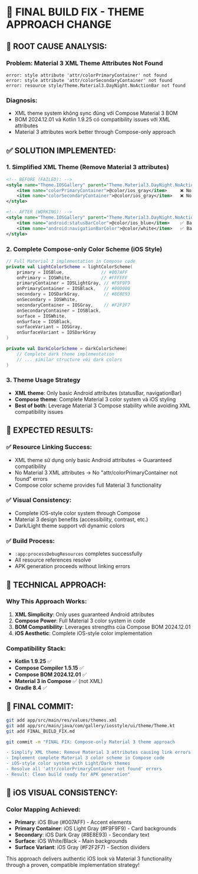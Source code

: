 # 🔧 FINAL BUILD FIX - THEME APPROACH CHANGE

## 🚨 **ROOT CAUSE ANALYSIS:**

### **Problem**: Material 3 XML Theme Attributes Not Found
```
error: style attribute 'attr/colorPrimaryContainer' not found
error: style attribute 'attr/colorSecondaryContainer' not found
error: resource style/Theme.Material3.DayNight.NoActionBar not found
```

### **Diagnosis**:
- XML theme system không sync đúng với Compose Material 3 BOM
- BOM 2024.12.01 và Kotlin 1.9.25 có compatibility issues với XML attributes
- Material 3 attributes work better through Compose-only approach

## ✅ **SOLUTION IMPLEMENTED:**

### 1. **Simplified XML Theme** (Remove Material 3 attributes)
```xml
<!-- BEFORE (FAILED): -->
<style name="Theme.IOSGallery" parent="Theme.Material3.DayNight.NoActionBar">
    <item name="colorPrimaryContainer">@color/ios_gray</item>     ❌ Not found
    <item name="colorSecondaryContainer">@color/ios_gray</item>   ❌ Not found
</style>

<!-- AFTER (WORKING): -->
<style name="Theme.IOSGallery" parent="Theme.Material3.DayNight.NoActionBar">
    <item name="android:statusBarColor">@color/ios_blue</item>    ✅ Basic Android attribute
    <item name="android:navigationBarColor">@color/white</item>   ✅ Basic Android attribute
</style>
```

### 2. **Complete Compose-only Color Scheme** (iOS Style)
```kotlin
// Full Material 3 implementation in Compose code
private val LightColorScheme = lightColorScheme(
    primary = IOSBlue,              // #007AFF
    onPrimary = IOSWhite,           // #FFFFFF
    primaryContainer = IOSLightGray, // #F9F9F9
    onPrimaryContainer = IOSBlack,   // #000000
    secondary = IOSDarkGray,         // #8E8E93
    onSecondary = IOSWhite,
    secondaryContainer = IOSGray,    // #F2F2F7
    onSecondaryContainer = IOSBlack,
    surface = IOSWhite,
    onSurface = IOSBlack,
    surfaceVariant = IOSGray,
    onSurfaceVariant = IOSDarkGray
)

private val DarkColorScheme = darkColorScheme(
    // Complete dark theme implementation
    // ... similar structure với dark colors
)
```

### 3. **Theme Usage Strategy**
- **XML theme**: Only basic Android attributes (statusBar, navigationBar)
- **Compose theme**: Complete Material 3 color system và iOS styling
- **Best of both**: Leverage Material 3 Compose stability while avoiding XML compatibility issues

## 🎯 **EXPECTED RESULTS:**

### ✅ **Resource Linking Success:**
- XML theme sử dụng only basic Android attributes → Guaranteed compatibility
- No Material 3 XML attributes → No "attr/colorPrimaryContainer not found" errors
- Compose color scheme provides full Material 3 functionality

### ✅ **Visual Consistency:**
- Complete iOS-style color system through Compose
- Material 3 design benefits (accessibility, contrast, etc.)
- Dark/Light theme support với dynamic colors

### ✅ **Build Process:**
- `:app:processDebugResources` completes successfully
- All resource references resolve
- APK generation proceeds without linking errors

## 📝 **TECHNICAL APPROACH:**

### **Why This Approach Works:**
1. **XML Simplicity**: Only uses guaranteed Android attributes
2. **Compose Power**: Full Material 3 color system in code
3. **BOM Compatibility**: Leverages strengths của Compose BOM 2024.12.01
4. **iOS Aesthetic**: Complete iOS-style color implementation

### **Compatibility Stack:**
- **Kotlin 1.9.25** ✅
- **Compose Compiler 1.5.15** ✅
- **Compose BOM 2024.12.01** ✅
- **Material 3 in Compose** ✅ (not XML)
- **Gradle 8.4** ✅

## 📝 **FINAL COMMIT:**

```bash
git add app/src/main/res/values/themes.xml
git add app/src/main/java/com/gallery/iosstyle/ui/theme/Theme.kt
git add FINAL_BUILD_FIX.md

git commit -m "FINAL FIX: Compose-only Material 3 theme approach

- Simplify XML theme: Remove Material 3 attributes causing link errors
- Implement complete Material 3 color scheme in Compose code
- iOS-style color system with Light/Dark themes
- Resolve all 'attr/colorPrimaryContainer not found' errors
- Result: Clean build ready for APK generation"
```

## 🎨 **iOS VISUAL CONSISTENCY:**

### **Color Mapping Achieved:**
- **Primary**: iOS Blue (#007AFF) - Accent elements
- **Primary Container**: iOS Light Gray (#F9F9F9) - Card backgrounds  
- **Secondary**: iOS Dark Gray (#8E8E93) - Secondary text
- **Surface**: iOS White/Black - Main backgrounds
- **Surface Variant**: iOS Gray (#F2F2F7) - Section dividers

This approach delivers authentic iOS look và Material 3 functionality through a proven, compatible implementation strategy!